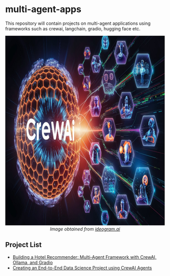 # multi-agent-apps

This repository will contain projects on multi-agent applications using frameworks such as crewai, langchain, gradio, hugging face etc.

<p align="center">
  <img src=crewai-01.jpeg width="600px" height="600px" >
  <br>
  <em>Image obtained from <a href="https://ideogram.ai">ideogram.ai</a></em>
</p>

## Project List

- [Building a Hotel Recommender: Multi-Agent Framework with CrewAI, Ollama, and Gradio](https://medium.com/gitconnected/building-a-hotel-recommender-multi-agent-framework-with-crewai-ollama-and-gradio-c81645776183)
- [Creating an End-to-End Data Science Project using CrewAI Agents](https://medium.com/@bhargobdeka11/creating-an-end-to-end-data-science-project-with-crewai-agents-f98d02b4e203)
